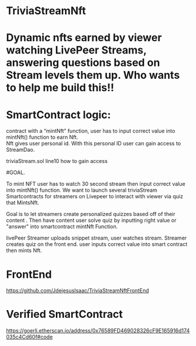 # TriviaStreamNft
# Dynamic nfts earned by viewer watching LivePeer Streams, answering questions based on Stream levels them up. Who wants to help me build this!!

# SmartContract logic: 
contract with a “mintNft” function, user has to input correct value into mintNft() function to earn Nft.   
Nft gives user personal id. With this personal ID user can gain access to StreamDao.

 triviaStream.sol line10 how to gain access


#GOAL.

To mint NFT user has to watch 30 second stream then input correct value into mintNft() function. We want to launch several triviaStream Smartcontracts for streamers on Livepeer to interact with viewer via quiz that MintsNft.

Goal is to let streamers create personalized quizzes based off of their content . Then have content user solve quiz by inputting right value or "answer" into smartcontract mintNft Function. 

livePeer Streamer uploads snippet stream, user watches stream. Streamer creates quiz on the front end. user inputs correct value into smart contract then mints Nft.


# FrontEnd

https://github.com/JdejesusIsaac/TriviaStreamNftFrontEnd


# Verified SmartContract

https://goerli.etherscan.io/address/0x76589FD469028326cF9E165916d174035c4Cd60f#code
